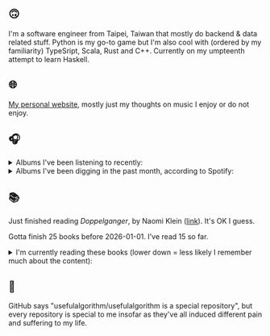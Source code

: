 ## 🙃

I'm a software engineer from Taipei, Taiwan that mostly do backend & data related stuff. Python is my go-to game but I'm also cool with (ordered by my familiarity) TypeSript, Scala, Rust and C++. Currently on my umpteenth attempt to learn Haskell.

## 🌐

[My personal website](https://usefulalgorithm.github.io/), mostly just my thoughts on music I enjoy or do not enjoy.

## 🎧

<details>
<summary>Albums I've been listening to recently:</summary>

- _Spaces In Between_, by Michael J. Blood
- _Heavy Rocks (2011)_, by Boris
- _Welcome to Sky Valley_, by Kyuss
- _wishful thinking_, by Duval Timothy
- _The Blue Nowhere_, by Between The Buried And Me
- _MUDY IN SQUALL_, by mudy on the 昨晩
- _Liminality / Dream State Return_, by Elder
- _General Patterns_, by Mammo
- _Scanners_, by Anthony Naples

</details>

<details>
<summary>Albums I've been digging in the past month, according to Spotify:</summary>

- _wishful thinking_, by Duval Timothy
- _Friend_, by james K
- _Wide Awake_, by Mechatok
- _Liminality / Dream State Return_, by Elder
- _Mossbane Lantern_, by Sallow Moth
- _Black Noise_, by Quinton Barnes
- _Today, I Wrote Nothing_, by billy woods
- _Easy Lover_, by Martin Miller
- _Sortilège_, by Preservation, Gabe 'Nandez
- _Instant Holograms On Metal Film_, by Stereolab
- _HUMAN ERROR CLUB_, by HUMAN ERROR CLUB
- _CRUX_, by Al Wootton
- _Cleaning Out The Empty Administration Building_, by R.J.F.
- _A Danger to Ourselves_, by Lucrecia Dalt
- _The Maiden_, by The Sound Of Animals Fighting

</details>

## 📚

Just finished reading _Doppelganger_, by Naomi Klein ([link](https://hardcover.app/books/doppelganger-9)). It's OK I guess.

Gotta finish 25 books before 2026-01-01. I've read 15 so far.

<details>
<summary>I'm currently reading these books (lower down = less likely I remember much about the content):</summary>

- _Bad Infinity: Selected Writings_, by Aria Dean ([link](https://hardcover.app/books/bad-infinity))
- _The Absence of Myth: Writings on Surrealism_, by Georges Bataille, Michael   Richardson ([link](https://hardcover.app/books/the-absence-of-myth-writings-on-surrealism))
- _Genesis and Trace: Derrida Reading Husserl and Heidegger_, by Paola Marrati, Simon Sparks ([link](https://hardcover.app/books/genesis-and-trace))
- _Philosophical Chemistry: Genealogy of a Scientific Field_, by Manuel DeLanda ([link](https://hardcover.app/books/philosophical-chemistry))
- _Political Categories: Thinking Beyond Concepts_, by Michael Marder ([link](https://hardcover.app/books/political-categories))
- _Regeneration_, by Pat Barker ([link](https://hardcover.app/books/regeneration-1991))
- _K-punk_, by Mark Fisher ([link](https://hardcover.app/books/k-punk-2018))
- _A Biography of Ordinary Man: On Authorities and Minorities_, by François Laruelle, Jessie Hock, and friends ([link](https://hardcover.app/books/a-biography-of-ordinary-man))
- _A Short History of Decay_, by Emil M. Cioran, Richard Howard ([link](https://hardcover.app/books/a-short-history-of-decay))
- _Anti-Oedipus_, by Gilles Deleuze, Félix Guattari ([link](https://hardcover.app/books/anti-oedipus))
- _A Thousand Plateaus_, by Gilles Deleuze, Félix Guattari ([link](https://hardcover.app/books/a-thousand-plateaus))

</details>

## 💬

GitHub says "usefulalgorithm/usefulalgorithm is a special repository", but every repository is special to me insofar as they've all induced different pain and suffering to my life.